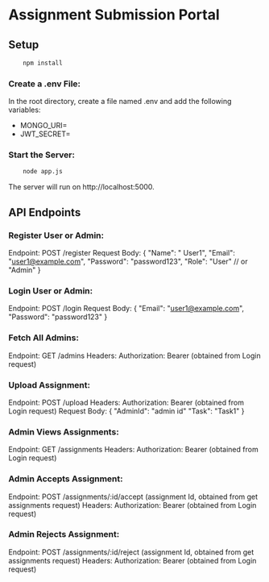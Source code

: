 # Assignment Submission Portal

## Setup

```bash
    npm install
```

### Create a .env File:

In the root directory, create a file named .env and add the following variables:
- MONGO_URI=<MongoDB URI>
- JWT_SECRET=<JWT Secret>

### Start the Server:
```bash
    node app.js
```

The server will run on http://localhost:5000.

## API Endpoints

### Register User or Admin:

Endpoint: POST /register
Request Body:
{
  "Name": " User1",
  "Email": "user1@example.com",
  "Password": "password123",
  "Role": "User"  // or "Admin"
}

### Login User or Admin:

Endpoint: POST /login
Request Body:
{
  "Email": "user1@example.com",
  "Password": "password123"
}

### Fetch All Admins:

Endpoint: GET /admins
Headers: Authorization: Bearer <token> (obtained from Login request)

### Upload Assignment:

Endpoint: POST /upload
Headers: Authorization: Bearer <token> (obtained from Login request)
Request Body:
{
  "AdminId": "admin id"
  "Task": "Task1"
}

### Admin Views Assignments:

Endpoint: GET /assignments
Headers: Authorization: Bearer <token> (obtained from Login request)

### Admin Accepts Assignment:

Endpoint: POST /assignments/:id/accept    (assignment Id, obtained from get assignments request)
Headers: Authorization: Bearer <token> (obtained from Login request)

### Admin Rejects Assignment:

Endpoint: POST /assignments/:id/reject  (assignment Id, obtained from get assignments request)
Headers: Authorization: Bearer <token> (obtained from Login request)
